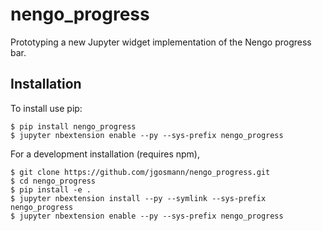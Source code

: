 nengo_progress
===============================

Prototyping a new Jupyter widget implementation of the Nengo progress bar.

Installation
------------

To install use pip:

    $ pip install nengo_progress
    $ jupyter nbextension enable --py --sys-prefix nengo_progress


For a development installation (requires npm),

    $ git clone https://github.com/jgosmann/nengo_progress.git
    $ cd nengo_progress
    $ pip install -e .
    $ jupyter nbextension install --py --symlink --sys-prefix nengo_progress
    $ jupyter nbextension enable --py --sys-prefix nengo_progress
